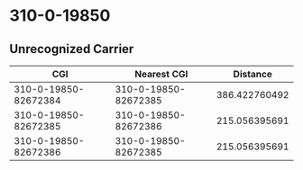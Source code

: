 # 310-0-19850
## Unrecognized Carrier


| CGI | Nearest CGI | Distance |
|-----|-------------|----------|
| 310-0-19850-82672384 | 310-0-19850-82672385 | 386.422760492 |
| 310-0-19850-82672385 | 310-0-19850-82672386 | 215.056395691 |
| 310-0-19850-82672386 | 310-0-19850-82672385 | 215.056395691 |
